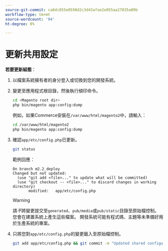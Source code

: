 ```yaml
---
source-git-commit: ca8dc855e0598d2c3d43afae2e055aa27035a09b
workflow-type: tm+mt
source-wordcount: '94'
ht-degree: 0%

---
```

# 更新共用設定

**若要更新組態**：

1. 以檔案系統擁有者的身分登入或切換到您的開發系統。

1. 變更至應用程式根目錄，然後執行傾印命令。

   ```bash
   cd <Magento root dir>
   php bin/magento app:config:dump
   ```

   例如，如果Commerce安裝在`/var/www/html/magento2`中，請輸入：

   ```bash
   cd /var/www/html/magento2
   php bin/magento app:config:dump
   ```

1. 確認`app/etc/config.php`已更新。

   ```bash
   git status
   ```

   範例回應：

   ```
   On branch m2.2_deploy
   Changed but not updated:
     (use "git add <file>..." to update what will be committed)
     (use "git checkout -- <file>..." to discard changes in working directory)
          modified:   app/etc/config.php
   ```

   >[!WARNING]
   >
   >請&#x200B;_不_&#x200B;將變更提交至`generated`、`pub/media`或`pub/static`目錄至原始檔控制。 您會在建置系統上產生這些檔案。 開發系統可能有程式碼、主題等未準備好用於生產系統的專案。

1. 只將您對`app/etc/config.php`的變更籤入至原始檔控制。

   ```bash
   git add app/etc/config.php && git commit -m "Updated shared configuration" && git push mconfig m2.2_deploy
   ```
